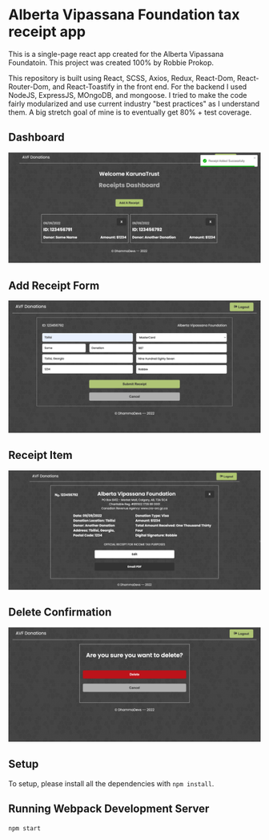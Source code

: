 <h1>Alberta Vipassana Foundation tax receipt app</h1>

This is a single-page react app created for the Alberta Vipassana Foundatoin. This project was created 100% by Robbie Prokop.

This repository is built using React, SCSS, Axios, Redux, React-Dom, React-Router-Dom, and React-Toastify in the front end. For the backend I used NodeJS, ExpressJS, MOngoDB, and mongoose. I tried to make the code fairly modularized and use current industry "best practices" as I understand them. A big stretch goal of mine is to eventually get 80% + test coverage.

<!-- add demo gif here  -->
<!-- ## Demo

![](https://github.com/RobbieProkop/robbie-prokop_launchpad-react-code-challenge/blob/master/frontend/public/demo-gif.gif) -->

## Dashboard

<img src="https://github.com/RobbieProkop/vipassana-receipts/blob/master/frontend/public/dashboard.png" />

## Add Receipt Form

<img src="https://github.com/RobbieProkop/vipassana-receipts/blob/master/frontend/public/form.png" />

## Receipt Item

<img src="https://github.com/RobbieProkop/vipassana-receipts/blob/master/frontend/public/receipt-item.png" />

## Delete Confirmation

<img src="https://github.com/RobbieProkop/vipassana-receipts/blob/master/frontend/public/delete-confirmation.png" />

## Setup

To setup, please install all the dependencies with `npm install`.

## Running Webpack Development Server

```sh
npm start
```

